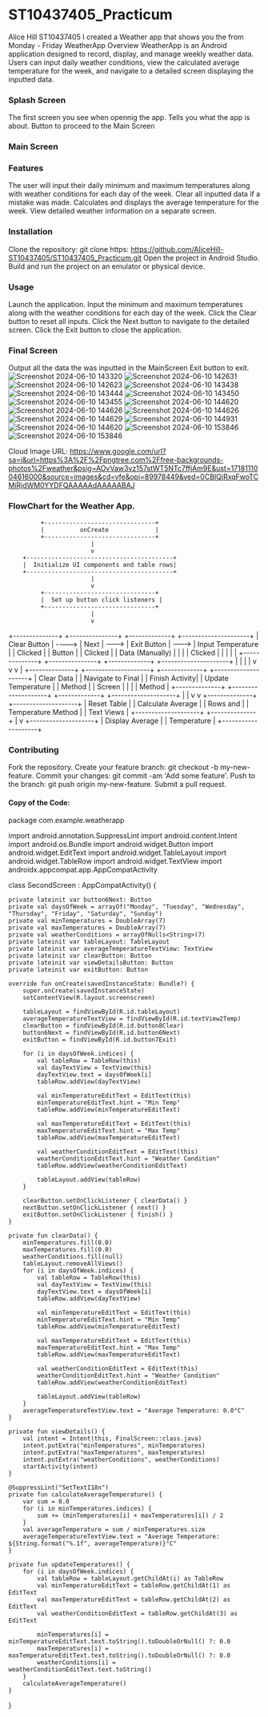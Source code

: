 # ST10437405_Practicum
Alice Hill
ST10437405
I  created a Weather app that shows you the from Monday - Friday 
WeatherApp
Overview
WeatherApp is an Android application designed to record, display, and manage weekly weather data. Users can input daily weather conditions, view the calculated average temperature for the week, and navigate to a detailed screen displaying the inputted data.

### Splash Screen 
The first screen you see when opennig the app.
Tells you what the app is about.
Button to proceed to the Main Screen 
### Main Screen 
### Features
The user will input their daily minimum and maximum temperatures along with weather conditions for each day of the week.
Clear all inputted data if a mistake was made.
Calculates and displays the average temperature for the week.
View detailed weather information on a separate screen.
### Installation
 Clone the repository:
git clone https: https://github.com/AliceHill-ST10437405/ST10437405_Practicum.git 
Open the project in Android Studio.
Build and run the project on an emulator or physical device.
### Usage
Launch the application.
Input the minimum and maximum temperatures along with the weather conditions for each day of the week.
Click the Clear button to reset all inputs.
Click the Next button to navigate to the detailed screen.
Click the Exit button to close the application.
### Final Screen 
Output all the data the was inputted in the MainScreen
Exit button to exit.
![Screenshot 2024-06-10 143320](https://github.com/AliceHill-ST10437405/ST10437405_Practicum/assets/164025376/fdc7d5f7-442e-48ab-a901-353695f14028)
![Screenshot 2024-06-10 142631](https://github.com/AliceHill-ST10437405/ST10437405_Practicum/assets/164025376/15efb453-f491-48c5-b8a4-fca8e6d60db9)
![Screenshot 2024-06-10 142623](https://github.com/AliceHill-ST10437405/ST10437405_Practicum/assets/164025376/ee922fd5-ae50-455a-b8f2-352400144662)
![Screenshot 2024-06-10 143438](https://github.com/AliceHill-ST10437405/ST10437405_Practicum/assets/164025376/da9f28fc-eefc-4890-86c8-bac49e754799)
![Screenshot 2024-06-10 143444](https://github.com/AliceHill-ST10437405/ST10437405_Practicum/assets/164025376/380a60f0-b060-4007-acb5-dda73786a593)
![Screenshot 2024-06-10 143450](https://github.com/AliceHill-ST10437405/ST10437405_Practicum/assets/164025376/88af9476-d973-4d5c-815f-079699e478dc)
![Screenshot 2024-06-10 143455](https://github.com/AliceHill-ST10437405/ST10437405_Practicum/assets/164025376/843ea8d9-8796-49e6-8615-b7c8f0e58701)
![Screenshot 2024-06-10 144620](https://github.com/AliceHill-ST10437405/ST10437405_Practicum/assets/164025376/feddf943-b8b9-4411-b576-2a9236babd19)
![Screenshot 2024-06-10 144626](https://github.com/AliceHill-ST10437405/ST10437405_Practicum/assets/164025376/c99072da-99d2-4a7a-be77-5e0d85f7b913)
![Screenshot 2024-06-10 144626](https://github.com/AliceHill-ST10437405/ST10437405_Practicum/assets/164025376/558af320-72aa-4602-9d23-2b2d6d595e37)
![Screenshot 2024-06-10 144629](https://github.com/AliceHill-ST10437405/ST10437405_Practicum/assets/164025376/0b025dc6-638e-41ca-a4f1-3277e21bb534)
![Screenshot 2024-06-10 144931](https://github.com/AliceHill-ST10437405/ST10437405_Practicum/assets/164025376/a2aadaec-12ea-47fa-a89d-04d3e7f9215b)
![Screenshot 2024-06-10 144620](https://github.com/AliceHill-ST10437405/ST10437405_Practicum/assets/164025376/f9946bc0-6d6f-46d9-9a14-1a7418f29112)
![Screenshot 2024-06-10 153846](https://github.com/AliceHill-ST10437405/ST10437405_Practicum/assets/164025376/8d62df15-dc9c-4ea9-94cc-d233d05d4796)
![Screenshot 2024-06-10 153846](https://github.com/AliceHill-ST10437405/ST10437405_Practicum/assets/164025376/13af3516-80db-44c3-903e-a4dbd6409544)

Cloud Image URL: https://www.google.com/url?sa=i&url=https%3A%2F%2Fpngtree.com%2Ffree-backgrounds-photos%2Fweather&psig=AOvVaw3vz157stWT5NTc7ffjAm9E&ust=1718111004616000&source=images&cd=vfe&opi=89978449&ved=0CBIQjRxqFwoTCMiRjdWM0YYDFQAAAAAdAAAAABAJ

### FlowChart for the Weather App.
             +-------------------------------+
             |          onCreate             |
             +-------------------------------+
                           |
                           v
        +-----------------------------------------+
        |  Initialize UI components and table rows|
        +-----------------------------------------+
                           |
                           v
             +-------------------------------+
             |  Set up button click listeners |
             +-------------------------------+
                           |
                           v
+--------------+       +---------------+      +-------------+      +---------------------+
| Clear Button | ----> | Next          | ---> | Exit Button | ---> | Input Temperature   |
|  Clicked     |       |  Button       |      |  Clicked    |      | Data (Manually)     |
|              |       |  Clicked      |      |             |      |                     |
+--------------+       +---------------+      +-------------+      +---------------------+
       |                      |                       |                      |
       v                      v                       v                      |
+--------------+    +--------------------+      +-------------+    +--------------------+
| Clear Data   |    | Navigate to Final  |      | Finish Activity|  | Update Temperature |
| Method       |    | Screen             |      |                |  | Method             |
+--------------+    +--------------------+      +-------------+    +--------------------+
       |                                                               |
       v                                                               v
+--------------+                                              +--------------------+
| Reset Table  |                                              | Calculate Average  |
| Rows and     |                                              | Temperature Method |
| Text Views   |                                              +--------------------+
+--------------+                                                         |
                                                                         v
                                                              +--------------------+
                                                              | Display Average    |
                                                              | Temperature        |
                                                              +--------------------+
### Contributing
Fork the repository.
Create your feature branch: git checkout -b my-new-feature.
Commit your changes: git commit -am 'Add some feature'.
Push to the branch: git push origin my-new-feature.
Submit a pull request.


#### Copy of the Code:
package com.example.weatherapp

import android.annotation.SuppressLint
import android.content.Intent
import android.os.Bundle
import android.widget.Button
import android.widget.EditText
import android.widget.TableLayout
import android.widget.TableRow
import android.widget.TextView
import androidx.appcompat.app.AppCompatActivity

class SecondScreen : AppCompatActivity() {

    private lateinit var button6Next: Button
    private val daysOfWeek = arrayOf("Monday", "Tuesday", "Wednesday", "Thursday", "Friday", "Saturday", "Sunday")
    private val minTemperatures = DoubleArray(7)
    private val maxTemperatures = DoubleArray(7)
    private val weatherConditions = arrayOfNulls<String>(7)
    private lateinit var tableLayout: TableLayout
    private lateinit var averageTemperatureTextView: TextView
    private lateinit var clearButton: Button
    private lateinit var viewDetailsButton: Button
    private lateinit var exitButton: Button

    override fun onCreate(savedInstanceState: Bundle?) {
        super.onCreate(savedInstanceState)
        setContentView(R.layout.screenscreen)

        tableLayout = findViewById(R.id.tableLayout)
        averageTemperatureTextView = findViewById(R.id.textView2Temp)
        clearButton = findViewById(R.id.button8Clear)
        button6Next = findViewById(R.id.button6Next)
        exitButton = findViewById(R.id.button7Exit)

        for (i in daysOfWeek.indices) {
            val tableRow = TableRow(this)
            val dayTextView = TextView(this)
            dayTextView.text = daysOfWeek[i]
            tableRow.addView(dayTextView)

            val minTemperatureEditText = EditText(this)
            minTemperatureEditText.hint = "Min Temp"
            tableRow.addView(minTemperatureEditText)

            val maxTemperatureEditText = EditText(this)
            maxTemperatureEditText.hint = "Max Temp"
            tableRow.addView(maxTemperatureEditText)

            val weatherConditionEditText = EditText(this)
            weatherConditionEditText.hint = "Weather Condition"
            tableRow.addView(weatherConditionEditText)

            tableLayout.addView(tableRow)
        }

        clearButton.setOnClickListener { clearData() }
        nextButton.setOnClickListener { next() }
        exitButton.setOnClickListener { finish() }
    }

    private fun clearData() {
        minTemperatures.fill(0.0)
        maxTemperatures.fill(0.0)
        weatherConditions.fill(null)
        tableLayout.removeAllViews()
        for (i in daysOfWeek.indices) {
            val tableRow = TableRow(this)
            val dayTextView = TextView(this)
            dayTextView.text = daysOfWeek[i]
            tableRow.addView(dayTextView)

            val minTemperatureEditText = EditText(this)
            minTemperatureEditText.hint = "Min Temp"
            tableRow.addView(minTemperatureEditText)

            val maxTemperatureEditText = EditText(this)
            maxTemperatureEditText.hint = "Max Temp"
            tableRow.addView(maxTemperatureEditText)

            val weatherConditionEditText = EditText(this)
            weatherConditionEditText.hint = "Weather Condition"
            tableRow.addView(weatherConditionEditText)

            tableLayout.addView(tableRow)
        }
        averageTemperatureTextView.text = "Average Temperature: 0.0°C"
    }

    private fun viewDetails() {
        val intent = Intent(this, FinalScreen::class.java)
        intent.putExtra("minTemperatures", minTemperatures)
        intent.putExtra("maxTemperatures", maxTemperatures)
        intent.putExtra("weatherConditions", weatherConditions)
        startActivity(intent)
    }

    @SuppressLint("SetTextI18n")
    private fun calculateAverageTemperature() {
        var sum = 0.0
        for (i in minTemperatures.indices) {
            sum += (minTemperatures[i] + maxTemperatures[i]) / 2
        }
        val averageTemperature = sum / minTemperatures.size
        averageTemperatureTextView.text = "Average Temperature: ${String.format("%.1f", averageTemperature)}°C"
    }

    private fun updateTemperatures() {
        for (i in daysOfWeek.indices) {
            val tableRow = tableLayout.getChildAt(i) as TableRow
            val minTemperatureEditText = tableRow.getChildAt(1) as EditText
            val maxTemperatureEditText = tableRow.getChildAt(2) as EditText
            val weatherConditionEditText = tableRow.getChildAt(3) as EditText

            minTemperatures[i] = minTemperatureEditText.text.toString().toDoubleOrNull() ?: 0.0
            maxTemperatures[i] = maxTemperatureEditText.text.toString().toDoubleOrNull() ?: 0.0
            weatherConditions[i] = weatherConditionEditText.text.toString()
        }
        calculateAverageTemperature()
    }
}
